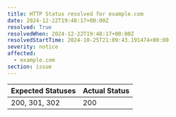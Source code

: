 ```yaml
---
title: HTTP Status resolved for example.com
date: 2024-12-22T19:48:17+00:00Z
resolved: True
resolvedWhen: 2024-12-22T19:48:17+00:00Z
resolvedStartTime: 2024-10-25T21:09:43.191474+00:00
severity: notice
affected:
  - example.com
section: issue
---
```


| Expected Statuses | Actual Status  |
|-------------------|----------------|
| 200, 301, 302 | 200 |
